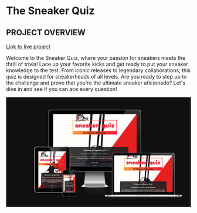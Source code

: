 # The Sneaker Quiz

## PROJECT OVERVIEW

[Link to live project](https://smbiko.github.io/sneaker-quiz/) 

Welcome to the Sneaker Quiz, where your passion for sneakers meets the thrill of trivia! Lace up your favorite kicks and get ready to put your sneaker knowledge to the test. From iconic releases to legendary collaborations, this quiz is designed for sneakerheads of all levels. Are you ready to step up to the challenge and prove that you're the ultimate sneaker aficionado? Let's dive in and see if you can ace every question!

![Responsive Mockup](assets/images/media/frames.png)
